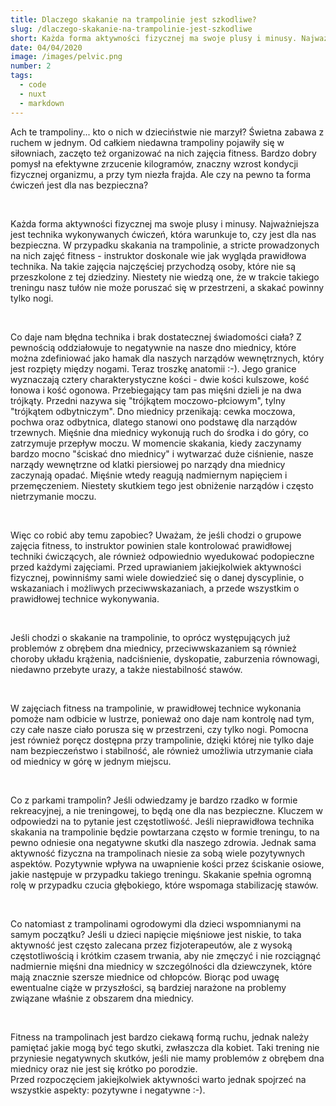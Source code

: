 ```yaml
---
title: Dlaczego skakanie na trampolinie jest szkodliwe? 
slug: /dlaczego-skakanie-na-trampolinie-jest-szkodliwe
short: Każda forma aktywności fizycznej ma swoje plusy i minusy. Najważniejsza jest technika wykonywanych ćwiczeń, która warunkuje to, czy jest dla nas bezpieczna.
date: 04/04/2020
image: /images/pelvic.png
number: 2
tags:
  - code
  - nuxt
  - markdown
---
```


Ach te trampoliny... kto o nich w dzieciństwie nie marzył? Świetna zabawa z ruchem w jednym. Od całkiem niedawna trampoliny pojawiły się w siłowniach,
zaczęto też organizować na nich zajęcia fitness. Bardzo dobry pomysł na efektywne zrzucenie kilogramów, znaczny wzrost kondycji fizycznej organizmu,
a przy tym niezła frajda. Ale czy na pewno ta forma ćwiczeń jest dla nas bezpieczna?

&nbsp;

Każda forma aktywności fizycznej ma swoje plusy i minusy. Najważniejsza jest technika wykonywanych ćwiczeń, która warunkuje to, czy jest dla nas bezpieczna. 
W przypadku skakania na trampolinie, a stricte prowadzonych na nich zajęć fitness - instruktor doskonale wie jak wygląda prawidłowa technika. Na takie
zajęcia najczęściej przychodzą osoby, które nie są przeszkolone z tej dziedziny. Niestety nie wiedzą one, że w trakcie takiego treningu nasz tułów nie może poruszać
się w przestrzeni, a skakać powinny tylko nogi.

&nbsp;

Co daje nam błędna technika i brak dostatecznej świadomości ciała? Z pewnością oddziałowuje to negatywnie na nasze 
dno miednicy, które można zdefiniować jako hamak dla naszych narządów wewnętrznych, który jest rozpięty między nogami. Teraz troszkę anatomii :-). Jego granice wyznaczają cztery 
charakterystyczne kości - dwie kości kulszowe, kość łonowa i kość ogonowa. Przebiegający tam pas mięśni dzieli je na dwa trójkąty. Przedni nazywa się 
"trójkątem moczowo-płciowym", tylny "trójkątem odbytniczym". Dno miednicy przenikają: cewka moczowa, pochwa oraz odbytnica, dlatego stanowi ono podstawę 
dla narządów trzewnych. Mięśnie dna miednicy wykonują ruch do środka i do góry, co zatrzymuje przepływ moczu.  W momencie skakania, kiedy zaczynamy bardzo
mocno "ściskać dno miednicy" i wytwarzać duże ciśnienie, nasze narządy wewnętrzne od klatki piersiowej po narządy dna miednicy zaczynają opadać. 
Mięśnie wtedy reagują nadmiernym napięciem i przemęczeniem.  Niestety skutkiem tego jest obniżenie narządów i często nietrzymanie moczu. 

&nbsp;

Więc co robić aby temu zapobiec? Uważam, że jeśli chodzi o grupowe zajęcia fitness, to instruktor powinien stale kontrolować prawidłowej techniki ćwiczących, 
ale również odpowiednio wyedukować podopieczne przed każdymi zajęciami.  Przed uprawianiem jakiejkolwiek aktywności fizycznej, powinniśmy sami wiele dowiedzieć się
o danej dyscyplinie, o wskazaniach i możliwych przeciwwskazaniach, a przede wszystkim o prawidłowej technice wykonywania.

&nbsp;

Jeśli chodzi o skakanie na trampolinie, to oprócz występujących już problemów z obrębem dna miednicy, przeciwwskazaniem są również choroby układu krążenia,
nadciśnienie, dyskopatie, zaburzenia równowagi, niedawno przebyte urazy, a także niestabilność stawów. 

&nbsp;

W zajęciach fitness na trampolinie, w prawidłowej technice wykonania pomoże nam odbicie w lustrze, ponieważ ono daje nam kontrolę nad tym, czy całe nasze ciało
porusza się w przestrzeni, czy tylko nogi. Pomocna jest również poręcz dostępna przy trampolinie, dzięki której nie tylko daje nam bezpieczeństwo i stabilność, ale również umożliwia
utrzymanie ciała od miednicy w górę w jednym miejscu. 

&nbsp;

Co z parkami trampolin? Jeśli odwiedzamy je bardzo rzadko w formie rekreacyjnej, a nie treningowej, to będą one dla nas bezpieczne.  Kluczem w odpowiedzi na to pytanie 
jest częstotliwość. Jeśli nieprawidłowa technika skakania na trampolinie będzie powtarzana często w formie treningu, to na pewno odniesie ona negatywne skutki dla naszego 
zdrowia.  Jednak sama aktywność fizyczna na trampolinach niesie za sobą wiele pozytywnych aspektów.  Pozytywnie wpływa na uwapnienie kości przez ściskanie osiowe,
jakie następuje w przypadku takiego treningu. Skakanie spełnia ogromną rolę w przypadku czucia głębokiego, które wspomaga stabilizację stawów.

&nbsp;

Co natomiast z trampolinami ogrodowymi dla dzieci wspomnianymi na samym początku?  Jeśli u dzieci napięcie mięśniowe jest niskie, to taka aktywność jest często zalecana
przez fizjoterapeutów, ale z wysoką częstotliwością i krótkim czasem trwania, aby nie zmęczyć i nie rozciągnąć nadmiernie mięśni dna miednicy w szczególności dla dziewczynek,
które mają znacznie szersze miednice od chłopców. Biorąc pod uwagę ewentualne ciąże w przyszłości, są bardziej narażone na problemy związane właśnie z obszarem dna miednicy.

&nbsp;

Fitness na trampolinach jest bardzo ciekawą formą ruchu, jednak należy pamiętać jakie mogą być tego skutki, zwłaszcza dla kobiet.  Taki trening nie przyniesie negatywnych skutków,
jeśli nie mamy problemów z obrębem dna miednicy oraz nie jest się krótko po porodzie.  
Przed rozpoczęciem jakiejkolwiek aktywności warto jednak spojrzeć na wszystkie aspekty: pozytywne i negatywne :-).